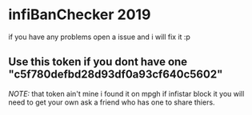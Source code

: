 # infiBanChecker 2019
 
if you have any problems open a issue and i will fix it :p

## Use this token if you dont have one "c5f780defbd28d93df0a93cf640c5602" 
*NOTE:* that token ain't mine i found it on mpgh if infistar block it you will need to get your own ask a friend who has one to share thiers.
